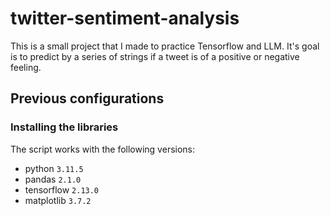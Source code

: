 # twitter-sentiment-analysis
This is a small project that I made to practice Tensorflow and LLM. It's goal is to predict by a series of strings if a tweet is of a positive or negative feeling.

## Previous configurations

### Installing the libraries

The script works with the following versions:
- python `3.11.5`
- pandas `2.1.0`
- tensorflow `2.13.0`
- matplotlib `3.7.2`
